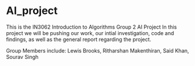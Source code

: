 # AI_project

This is the IN3062 Introduction to Algorithms Group 2 AI Project
In this project we will be pushing our work, our intial investigation, code and findings, as well as the general report regarding the project.

Group Members include:
Lewis Brooks,
Ritharshan Makenthiran,
Said Khan,
Sourav Singh
